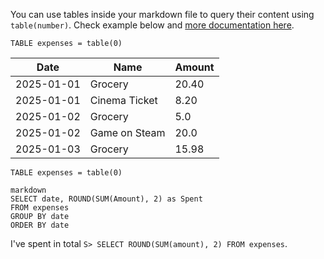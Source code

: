 You can use tables inside your markdown file to query their content using `table(number)`. Check example below and [more documentation here](https://hypersphere.blog/sql-seal/query-markdown-tables.html).


```sqlseal
TABLE expenses = table(0)
```

| Date       | Name          | Amount |
| ---------- | ------------- | ------ |
| 2025-01-01 | Grocery       | 20.40  |
| 2025-01-01 | Cinema Ticket | 8.20   |
| 2025-01-02 | Grocery       | 5.0    |
| 2025-01-02 | Game on Steam | 20.0   |
| 2025-01-03 | Grocery       | 15.98  |

```sqlseal
TABLE expenses = table(0)

markdown
SELECT date, ROUND(SUM(Amount), 2) as Spent
FROM expenses
GROUP BY date
ORDER BY date
```


I've spent in total `S> SELECT ROUND(SUM(amount), 2) FROM expenses`.


